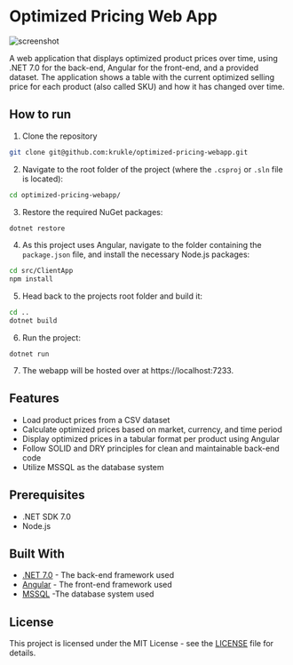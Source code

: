 # Optimized Pricing Web App


![screenshot](https://user-images.githubusercontent.com/72295233/235315900-6e9a70a4-e32b-41c2-a1ab-3cc005837bbf.png)

A web application that displays optimized product prices over time, using .NET 7.0 for the back-end, Angular for the front-end, and a provided dataset. The application shows a table with the current optimized selling price for each product (also called SKU) and how it has changed over time.

## How to run

1. Clone the repository

```bash
git clone git@github.com:krukle/optimized-pricing-webapp.git
```

2. Navigate to the root folder of the project (where the `.csproj` or `.sln` file is located):

```bash
cd optimized-pricing-webapp/
```

3. Restore the required NuGet packages:

```bash
dotnet restore
```

4. As this project uses Angular, navigate to the folder containing the `package.json` file, and install the necessary Node.js packages:

```bash
cd src/ClientApp
npm install
```

5. Head back to the projects root folder and build it:

```bash
cd ..
dotnet build
```

6. Run the project:

```
dotnet run
```

7. The webapp will be hosted over at https://localhost:7233. 

## Features

- Load product prices from a CSV dataset
- Calculate optimized prices based on market, currency, and time period
- Display optimized prices in a tabular format per product using Angular
- Follow SOLID and DRY principles for clean and maintainable back-end code
- Utilize MSSQL as the database system

## Prerequisites

- .NET SDK 7.0
- Node.js

## Built With

- [.NET 7.0](https://dotnet.microsoft.com/download/dotnet/7.0) - The back-end framework used
- [Angular](https://angular.io/) - The front-end framework used
- [MSSQL](https://learn.microsoft.com/en-us/sql/database-engine/configure-windows/sql-server-express-localdb?view=sql-server-ver16) -The database system used

## License

This project is licensed under the MIT License - see the [LICENSE](LICENSE) file for details.
